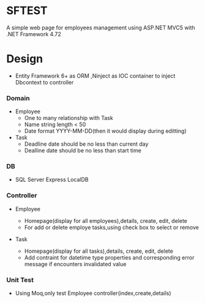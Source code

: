 # SFTEST
A simple web page for employees management using ASP.NET MVC5 with .NET Framework 4.72

# Design
 - Entity Framework 6+ as ORM ,Ninject as IOC container to inject Dbcontext to controller
### Domain
* Employee
  - One to many relationship with Task
  - Name string length < 50
  - Date format YYYY-MM-DD(then it would display during editting)
* Task
  - Deadline date should be no less than current day
  - Dealline date should be no less than start time
  
### DB
* SQL Server Express LocalDB
 
### Controller
* Employee
  - Homepage(display for all employees),details, create, edit, delete
  - For add or delete employe tasks,using check box to select or remove
  
* Task
  - Homepage(display for all tasks),details, create, edit, delete
  - Add contraint for datetime type properties and corresponding error message if encounters invalidated value
  
### Unit Test
* Using Moq,only test Employee controller(index,create,details)

